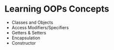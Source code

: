 
# Learning OOPs Concepts
  - Classes and Objects
  - Access Modifiers/Specifiers
  - Getters & Setters
  - Encapsulation
  - Constructor

